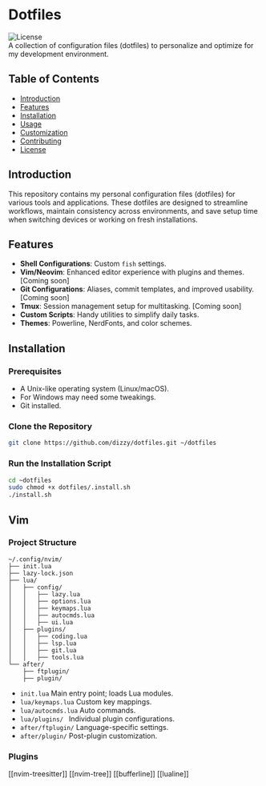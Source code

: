 # Dotfiles

![License](https://img.shields.io/badge/license-MIT-blue.svg)  
A collection of configuration files (dotfiles) to personalize and optimize for my development environment.

## Table of Contents
- [Introduction](#introduction)
- [Features](#features)
- [Installation](#installation)
- [Usage](#usage)
- [Customization](#customization)
- [Contributing](#contributing)
- [License](#license)

## Introduction
This repository contains my personal configuration files (dotfiles) for various tools and applications. These dotfiles are designed to streamline workflows, maintain consistency across environments, and save setup time when switching devices or working on fresh installations.

## Features
- **Shell Configurations**: Custom `fish` settings.
- **Vim/Neovim**: Enhanced editor experience with plugins and themes. [Coming soon]
- **Git Configurations**: Aliases, commit templates, and improved usability. [Coming soon]
- **Tmux**: Session management setup for multitasking. [Coming soon]
- **Custom Scripts**: Handy utilities to simplify daily tasks.
- **Themes**: Powerline, NerdFonts, and color schemes.

## Installation
### Prerequisites
- A Unix-like operating system (Linux/macOS).
- For Windows may need some tweakings.
- Git installed.

### Clone the Repository
```bash
git clone https://github.com/dizzy/dotfiles.git ~/dotfiles
```

### Run the Installation Script
```bash
cd ~dotfiles
sudo chmod +x dotfiles/.install.sh
./install.sh
``` 

## Vim
### Project Structure

```plaintext
~/.config/nvim/
├── init.lua
├── lazy-lock.json
├── lua/
│   ├── config/
│   │   ├── lazy.lua
│   │   ├── options.lua
│   │   ├── keymaps.lua
│   │   ├── autocmds.lua
│	│	├── ui.lua
│   ├── plugins/
│   │   ├── coding.lua
│   │   ├── lsp.lua
│   │   ├── git.lua
│   │   ├── tools.lua
└── after/
    ├── ftplugin/
    ├── plugin/
```
- `init.lua` Main entry point; loads Lua modules.
- `lua/keymaps.lua` Custom key mappings.
- `lua/autocmds.lua` Auto commands.
- `lua/plugins/ ` Individual plugin configurations.
- `after/ftplugin/` Language-specific settings.
- `after/plugin/` Post-plugin customization.

### Plugins
[[nvim-treesitter]]
[[nvim-tree]]
[[bufferline]]
[[lualine]]
